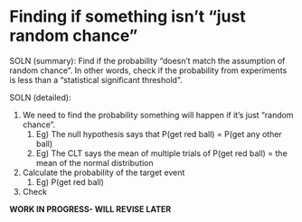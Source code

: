 # Finding if something isn’t “just random chance”

SOLN (summary): Find if the probability “doesn’t match the assumption of random chance”. In other words, check if the probability from experiments is less than a “statistical significant threshold”.

SOLN (detailed): 

1. We need to find the probability something will happen if it’s just “random chance”. 
    1. Eg) The null hypothesis says that P(get red ball) = P(get any other ball)
    2. Eg) The CLT says the mean of multiple trials of P(get red ball) = the mean of the normal distribution
2. Calculate the probability of the target event
    1. Eg) P(get red ball)
3. Check 

**WORK IN PROGRESS- WILL REVISE LATER**